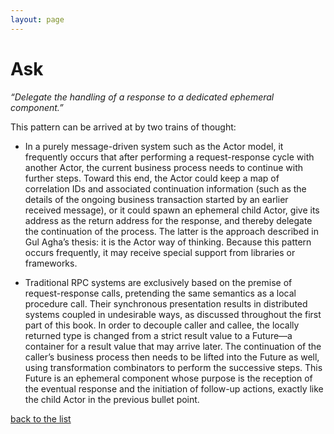 ```yaml
---
layout: page
---
```

# Ask

_“Delegate the handling of a response to a dedicated ephemeral component.”_


This pattern can be arrived at by two trains of thought:

* In a purely message-driven system such as the Actor model, it frequently occurs that after performing a request-response cycle with another Actor, the current business process needs to continue with further steps. Toward this end, the Actor could keep a map of correlation IDs and associated continuation information (such as the details of the ongoing business transaction started by an earlier received message), or it could spawn an ephemeral child Actor, give its address as the return address for the response, and thereby delegate the continuation of the process. The latter is the approach described in Gul Agha’s thesis:
  it is the Actor way of thinking. Because this pattern occurs frequently, it may receive special support from libraries or frameworks.

* Traditional RPC systems are exclusively based on the premise of request-response calls, pretending the same semantics as a local procedure call. Their synchronous presentation results in distributed systems coupled in undesirable ways, as discussed throughout the first part of this book. In order to decouple caller and callee, the locally returned type is changed from a strict result value to a Future—a container for a result value that may arrive later. The continuation of the caller’s business process then needs to be lifted into the Future as well, using transformation combinators to perform the successive steps. This Future is an ephemeral component whose purpose is the reception of the eventual response and the initiation of follow-up actions, exactly like the child Actor in the previous bullet point.


[back to the list](../categories.html)
